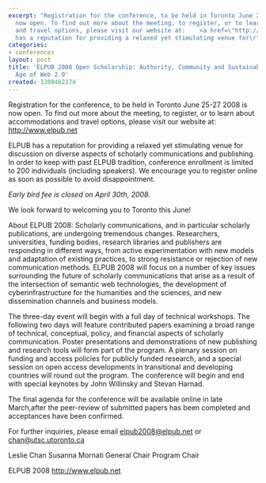 ```yaml
---
excerpt: "Registration for the conference, to be held in Toronto June 25-27 2008 is
  now open. To find out more about the meeting, to register, or to learn about accommodations
  and travel options, please visit our website at:    <a href=\"http://www.elpub.net\">http://www.elpub.net</a>\r\n\r\nELPUB
  has a reputation for providing a relaxed yet stimulating venue for\r"
categories:
- conferences
layout: post
title: 'ELPUB 2008 Open Scholarship: Authority, Community and Sustainability in the
  Age of Web 2.0'
created: 1208462374
---
```

Registration for the conference, to be held in Toronto June 25-27 2008 is now open. To find out more about the meeting, to register, or to learn about accommodations and travel options, please visit our website at:    <a href="http://www.elpub.net">http://www.elpub.net</a>

ELPUB has a reputation for providing a relaxed yet stimulating venue for
discussion on diverse aspects of scholarly communications and publishing. In order to keep with past ELPUB tradition, conference enrollment is limited to 200 individuals (including speakers). We encourage you to register online as soon as possible to avoid disappointment.

*Early bird fee is closed on April 30th, 2008.*

We look forward to welcoming you to Toronto this June!

About ELPUB 2008:
Scholarly communications, and in particular scholarly publications, are
undergoing tremendous changes. Researchers, universities, funding bodies, research libraries and publishers are responding in different ways, from active experimentation with new models and adaptation of existing practices, to strong resistance or rejection of new communication methods. ELPUB 2008 will focus on a number of key issues surrounding the future of scholarly communications that arise as a result of the intersection of semantic web technologies, the development of cyberinfrastructure for the humanities and the sciences, and new dissemination channels and business models.

The three-day event will begin with a full day of technical workshops. The following two days will feature contributed papers examining a broad range of technical, conceptual, policy, and financial aspects of scholarly communication. Poster presentations and demonstrations of new publishing and research tools will form part of the program. A plenary session on funding and access policies for publicly funded research, and a special session on open access developments in transitional and developing countries will round out the program. The conference will begin and end with special keynotes by John Willinsky and Stevan Harnad.

The final agenda for the conference will be available online in late March,after the peer-review of submitted papers has been completed and acceptances have been confirmed.

For further inquiries, please email <a href="mailto:elpub2008@elpub.net">elpub2008@elpub.net</a> or
<a href="mailto:chan@utsc.utoronto.ca">chan@utsc.utoronto.ca</a>


Leslie Chan            Susanna Mornati
General Chair          Program Chair

ELPUB 2008   <a href="http://www.elpub.net">http://www.elpub.net</a>
